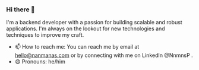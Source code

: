 ### Hi there 👋

I'm a backend developer with a passion for building scalable and robust applications. I'm always on the lookout for new technologies and techniques to improve my craft.

- 📫 How to reach me: You can reach me by email at hello@nanmanas.com or by connecting with me on LinkedIn @NnmnsP .
- 😄 Pronouns: he/him

